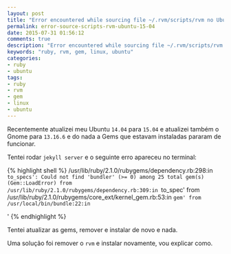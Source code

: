 ```yaml
---
layout: post
title: "Error encountered while sourcing file ~/.rvm/scripts/rvm no Ubuntu 15.04"
permalink: error-source-scripts-rvm-ubuntu-15-04
date: 2015-07-31 01:56:12
comments: true
description: "Error encountered while sourcing file ~/.rvm/scripts/rvm no Ubuntu 15.04"
keywords: "ruby, rvm, gem, linux, ubuntu"
categories:
- ruby
- ubuntu
tags:
- ruby
- rvm
- gem
- linux
- ubuntu
---
```


Recentemente atualizei meu Ubuntu `14.04` para `15.04` e atualizei também o Gnome para `13.16.6` e do nada a Gems que estavam instaladas pararam de funcionar.

Tentei rodar `jekyll server` e o seguinte erro apareceu no terminal:

{% highlight shell %}
/usr/lib/ruby/2.1.0/rubygems/dependency.rb:298:in `to_specs': Could not find 'bundler' (>= 0) among 25 total gem(s) (Gem::LoadError)
  from /usr/lib/ruby/2.1.0/rubygems/dependency.rb:309:in `to_spec'
  from /usr/lib/ruby/2.1.0/rubygems/core_ext/kernel_gem.rb:53:in `gem'
  from /usr/local/bin/bundle:22:in `<main>'
{% endhighlight %}

Tentei atualizar as gems, remover e instalar de novo e nada.

Uma solução foi remover o `rvm` e instalar novamente, vou explicar como.

